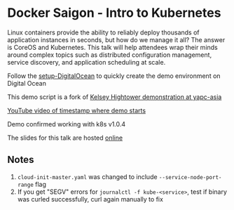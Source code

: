 # Docker Saigon - Intro to Kubernetes

Linux containers provide the ability to reliably deploy thousands of application instances in seconds, but how do we manage it all? The answer is CoreOS and Kubernetes. This talk will help attendees wrap their minds around complex topics such as distributed configuration management, service discovery, and application scheduling at scale.

Follow the [setup-DigitalOcean](setup-DigitalOcean) to quickly create the demo environment on Digital Ocean

This demo script is a fork of [Kelsey Hightower demonstration at yapc-asia](https://github.com/kelseyhightower/yapc-asia-2015)

[YouTube video of timestamp where demo starts](https://www.youtube.com/watch?v=-8aUxpVrD40&feature=youtu.be&t=972)

Demo confirmed working with k8s v1.0.4

The slides for this talk are hosted [online](https://goo.gl/lqmklR)

## Notes

1. `cloud-init-master.yaml` was changed to include `--service-node-port-range` flag
1. If you get "SEGV" errors for `journalctl -f kube-<service>`, test if binary was curled successfully, curl again manually to fix
